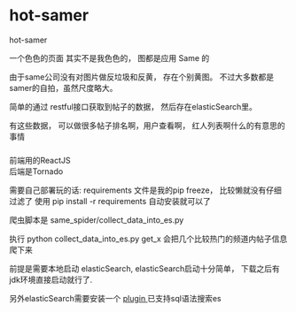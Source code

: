 # hot-samer
hot-samer

一个色色的页面 其实不是我色色的， 图都是应用 Same 的

由于same公司没有对图片做反垃圾和反黄， 存在个别黄图。 不过大多数都是samer的自拍，虽然尺度略大。

简单的通过 restful接口获取到帖子的数据， 然后存在elasticSearch里。

有这些数据， 可以做很多帖子排名啊，用户查看啊， 红人列表啊什么的有意思的事情


###
前端用的ReactJS  
后端是Tornado

需要自己部署玩的话: requirements 文件是我的pip freeze， 比较懒就没有仔细过滤了 使用 pip install -r requirements 自动安装就可以了

爬虫脚本是 same_spider/collect_data_into_es.py  

执行 python collect_data_into_es.py get_x 会把几个比较热门的频道内帖子信息爬下来  

前提是需要本地启动 elasticSearch, elasticSearch启动十分简单， 下载之后有jdk环境直接启动就行了.  

另外elasticSearch需要安装一个 [plugin ](https://github.com/NLPchina/elasticsearch-sql)已支持sql语法搜索es
